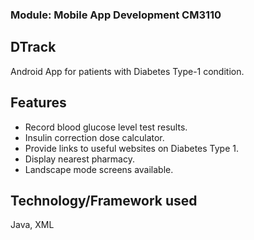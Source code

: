 ### Module: Mobile App Development CM3110
## DTrack
Android App for patients with Diabetes Type-1 condition.

## Features
- Record blood glucose level test results.
- Insulin correction dose calculator.
- Provide links to useful websites on Diabetes Type 1.
- Display nearest pharmacy.
- Landscape mode screens available.

## Technology/Framework used
Java, XML

